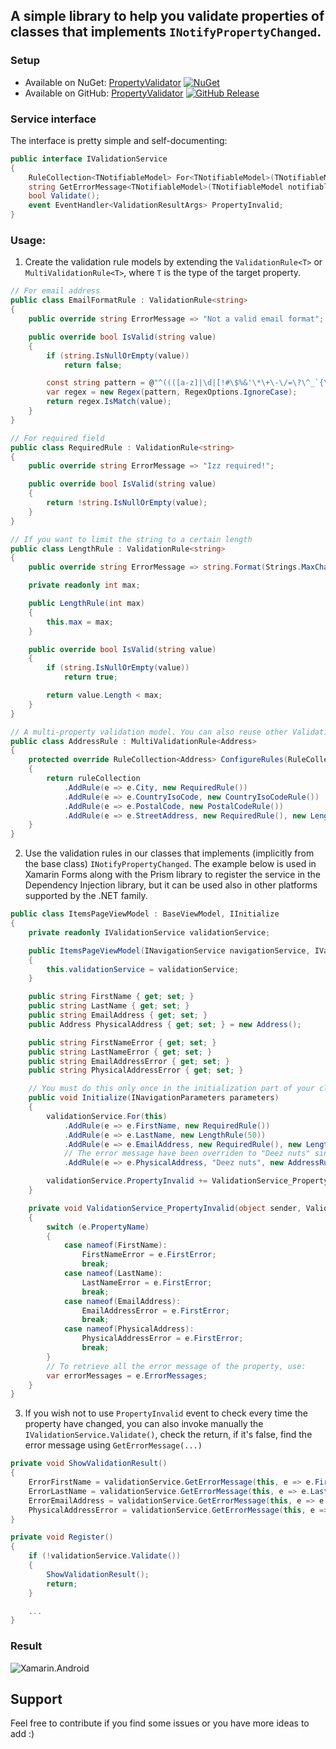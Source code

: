 ## A simple library to help you validate properties of classes that implements `INotifyPropertyChanged`.

### Setup

 * Available on NuGet: [PropertyValidator](http://www.nuget.org/packages/PropertyValidator) [![NuGet](https://img.shields.io/nuget/v/PropertyValidator.svg?label=NuGet)](https://www.nuget.org/packages/PropertyValidator)
 * Available on GitHub: [PropertyValidator](https://github.com/mr5z/PropertyValidator/packages/385702?version=1.0.3) [![GitHub Release](https://img.shields.io/github/release/mr5z/PropertyValidator.svg?style=flat)]() 

### Service interface

The interface is pretty simple and self-documenting:

``` c#
public interface IValidationService
{
    RuleCollection<TNotifiableModel> For<TNotifiableModel>(TNotifiableModel notifiableModel) where TNotifiableModel : INotifyPropertyChanged;
    string GetErrorMessage<TNotifiableModel>(TNotifiableModel notifiableModel, Expression<Func<TNotifiableModel, object>> expression) where TNotifiableModel : INotifyPropertyChanged;
    bool Validate();
    event EventHandler<ValidationResultArgs> PropertyInvalid;
}
```

### Usage:

1. Create the validation rule models by extending the `ValidationRule<T>` or `MultiValidationRule<T>`, where `T` is the type of the target property.

``` c#
// For email address
public class EmailFormatRule : ValidationRule<string>
{
    public override string ErrorMessage => "Not a valid email format";

    public override bool IsValid(string value)
    {
        if (string.IsNullOrEmpty(value))
            return false;

        const string pattern = @"^((([a-z]|\d|[!#\$%&'\*\+\-\/=\?\^_`{\|}~]|[\u00A0-\uD7FF\uF900-\uFDCF\uFDF0-\uFFEF])+(\.([a-z]|\d|[!#\$%&'\*\+\-\/=\?\^_`{\|}~]|[\u00A0-\uD7FF\uF900-\uFDCF\uFDF0-\uFFEF])+)*)|((\x22)((((\x20|\x09)*(\x0d\x0a))?(\x20|\x09)+)?(([\x01-\x08\x0b\x0c\x0e-\x1f\x7f]|\x21|[\x23-\x5b]|[\x5d-\x7e]|[\u00A0-\uD7FF\uF900-\uFDCF\uFDF0-\uFFEF])|(\\([\x01-\x09\x0b\x0c\x0d-\x7f]|[\u00A0-\uD7FF\uF900-\uFDCF\uFDF0-\uFFEF]))))*(((\x20|\x09)*(\x0d\x0a))?(\x20|\x09)+)?(\x22)))@((([a-z]|\d|[\u00A0-\uD7FF\uF900-\uFDCF\uFDF0-\uFFEF])|(([a-z]|\d|[\u00A0-\uD7FF\uF900-\uFDCF\uFDF0-\uFFEF])([a-z]|\d|-|\.|_|~|[\u00A0-\uD7FF\uF900-\uFDCF\uFDF0-\uFFEF])*([a-z]|\d|[\u00A0-\uD7FF\uF900-\uFDCF\uFDF0-\uFFEF])))\.)+(([a-z]|[\u00A0-\uD7FF\uF900-\uFDCF\uFDF0-\uFFEF])|(([a-z]|[\u00A0-\uD7FF\uF900-\uFDCF\uFDF0-\uFFEF])([a-z]|\d|-|\.|_|~|[\u00A0-\uD7FF\uF900-\uFDCF\uFDF0-\uFFEF])*([a-z]|[\u00A0-\uD7FF\uF900-\uFDCF\uFDF0-\uFFEF])))\.?$";
        var regex = new Regex(pattern, RegexOptions.IgnoreCase);
        return regex.IsMatch(value);
    }
}

// For required field
public class RequiredRule : ValidationRule<string>
{
    public override string ErrorMessage => "Izz required!";

    public override bool IsValid(string value)
    {
        return !string.IsNullOrEmpty(value);
    }
}

// If you want to limit the string to a certain length
public class LengthRule : ValidationRule<string>
{
    public override string ErrorMessage => string.Format(Strings.MaxCharacters, max);

    private readonly int max;

    public LengthRule(int max)
    {
        this.max = max;
    }

    public override bool IsValid(string value)
    {
        if (string.IsNullOrEmpty(value))
            return true;

        return value.Length < max;
    }
}

// A multi-property validation model. You can also reuse other ValidationRules here!
public class AddressRule : MultiValidationRule<Address>
{
    protected override RuleCollection<Address> ConfigureRules(RuleCollection<Address> ruleCollection)
    {
        return ruleCollection
            .AddRule(e => e.City, new RequiredRule())
            .AddRule(e => e.CountryIsoCode, new CountryIsoCodeRule())
            .AddRule(e => e.PostalCode, new PostalCodeRule())
            .AddRule(e => e.StreetAddress, new RequiredRule(), new LengthRule(100));
    }
}
```


2. Use the validation rules in our classes that implements (implicitly from the base class) `INotifyPropertyChanged`.
The example below is used in Xamarin Forms along with the Prism library to register the service in the Dependency Injection library, but it can be used also in other platforms supported by the .NET family.

``` c#
public class ItemsPageViewModel : BaseViewModel, IInitialize
{
    private readonly IValidationService validationService;

    public ItemsPageViewModel(INavigationService navigationService, IValidationService validationService) : base(navigationService)
    {
        this.validationService = validationService;
    }

    public string FirstName { get; set; }
    public string LastName { get; set; }
    public string EmailAddress { get; set; }
    public Address PhysicalAddress { get; set; } = new Address();

    public string FirstNameError { get; set; }
    public string LastNameError { get; set; }
    public string EmailAddressError { get; set; }
    public string PhysicalAddressError { get; set; }

    // You must do this only once in the initialization part of your class model.
    public void Initialize(INavigationParameters parameters)
    {
        validationService.For(this)
            .AddRule(e => e.FirstName, new RequiredRule())
            .AddRule(e => e.LastName, new LengthRule(50))
            .AddRule(e => e.EmailAddress, new RequiredRule(), new LengthRule(100), new EmailFormatRule())
            // The error message have been overriden to "Deez nuts" since an aggregated error messages is awful.
            .AddRule(e => e.PhysicalAddress, "Deez nuts", new AddressRule()); 

        validationService.PropertyInvalid += ValidationService_PropertyInvalid;
    }

    private void ValidationService_PropertyInvalid(object sender, ValidationResultArgs e)
    {
        switch (e.PropertyName)
        {
            case nameof(FirstName):
                FirstNameError = e.FirstError;
                break;
            case nameof(LastName):
                LastNameError = e.FirstError;
                break;
            case nameof(EmailAddress):
                EmailAddressError = e.FirstError;
                break;
            case nameof(PhysicalAddress):
                PhysicalAddressError = e.FirstError;
                break;
        }
        // To retrieve all the error message of the property, use:
        var errorMessages = e.ErrorMessages;
    }
}
```

3. If you wish not to use `PropertyInvalid` event to check every time the property have changed, you can also invoke manually the `IValidationService.Validate()`, check the return, if it's false, find the error message using `GetErrorMessage(...)`

``` c#
private void ShowValidationResult()
{
    ErrorFirstName = validationService.GetErrorMessage(this, e => e.FirstName);
    ErrorLastName = validationService.GetErrorMessage(this, e => e.LastName);
    ErrorEmailAddress = validationService.GetErrorMessage(this, e => e.EmailAddress);
    PhysicalAddressError = validationService.GetErrorMessage(this, e => e.PhysicalAddress);
}

private void Register()
{
    if (!validationService.Validate())
    {
        ShowValidationResult();
        return;
    }

    ...
}	
```

### Result
![Xamarin.Android](https://i.imgur.com/SjSeUst.gif)

## Support

Feel free to contribute if you find some issues or you have more ideas to add :)
